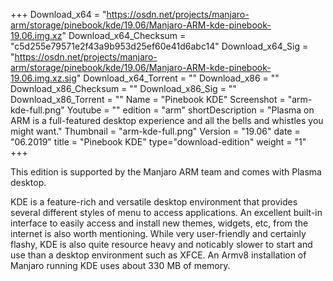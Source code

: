 +++
Download_x64 = "https://osdn.net/projects/manjaro-arm/storage/pinebook/kde/19.06/Manjaro-ARM-kde-pinebook-19.06.img.xz"
Download_x64_Checksum = "c5d255e79571e2f43a9b953d25ef60e41d6abc14"
Download_x64_Sig = "https://osdn.net/projects/manjaro-arm/storage/pinebook/kde/19.06/Manjaro-ARM-kde-pinebook-19.06.img.xz.sig"
Download_x64_Torrent = ""
Download_x86 = ""
Download_x86_Checksum = ""
Download_x86_Sig = ""
Download_x86_Torrent = ""
Name = "Pinebook KDE"
Screenshot = "arm-kde-full.png"
Youtube = ""
edition = "arm"
shortDescription = "Plasma on ARM is a full-featured desktop experience and all the bells and whistles you might want."
Thumbnail = "arm-kde-full.png"
Version = "19.06"
date = "06.2019"
title = "Pinebook KDE"
type="download-edition"
weight = "1"
+++

This edition is supported by the Manjaro ARM team and comes with Plasma desktop.

KDE is a feature-rich and versatile desktop environment that provides several different styles of menu to access applications. An excellent built-in interface to easily access and install new themes, widgets, etc, from the internet is also worth mentioning. While very user-friendly and certainly flashy, KDE is also quite resource heavy and noticably slower to start and use than a desktop environment such as XFCE. An Armv8 installation of Manjaro running KDE uses about 330 MB of memory.

